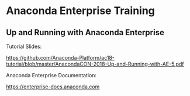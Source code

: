 # Anaconda Enterprise Training
## Up and Running with Anaconda Enterprise

Tutorial Slides:

https://github.com/Anaconda-Platform/ac18-tutorial/blob/master/AnacondaCON-2018-Up-and-Running-with-AE-5.pdf

Anaconda Enterprise Documentation:

https://enterprise-docs.anaconda.com
